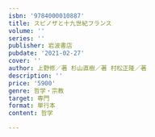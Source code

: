 ```yaml
---
isbn: '9784000010887'
title: スピノザと十九世紀フランス
volume: ''
series: ''
publisher: 岩波書店
pubdate: '2021-02-27'
cover: ''
author: 上野修／著 杉山直樹／著 村松正隆／著
description: ''
price: '5900'
genre: 哲学・宗教
target: 専門
format: 単行本
content: 哲学

---
```

